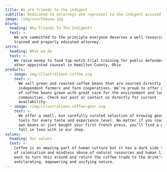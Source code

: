 ```yaml
---
title: We are friends to the indigent
subtitle: Dedicated to attorneys who represent to the indigent accused
image: /img/courthouse.jpg
blurb:
  heading: Why Friends To The Indigent?
  text: >-
    We are committed to the principle everyone deserves a well resourced, well
    trained and properly educated attorney.
intro:
  heading: What we do
  text: >-
    We raise money to fund top-notch trial training for public defenders and
    other appointed counsel in Hamilton County, Ohio
products:
  - image: img/illustrations-coffee.svg
    text: >-
      We sell green and roasted coffee beans that are sourced directly from
      independent farmers and farm cooperatives. We’re proud to offer a variety
      of coffee beans grown with great care for the environment and local
      communities. Check our post or contact us directly for current
      availability.
  - image: /img/illustrations-coffee-gear.svg
    text: >-
      We offer a small, but carefully curated selection of brewing gear and
      tools for every taste and experience level. No matter if you roast your
      own beans or just bought your first french press, you’ll find a gadget to
      fall in love with in our shop.
values:
  heading: Our values
  text: >-
    Coffee is an amazing part of human culture but it has a dark side too – one
    of colonialism and mindless abuse of natural resources and human lives. We
    want to turn this around and return the coffee trade to the drink’s
    exhilarating, empowering and unifying nature.
---
```


